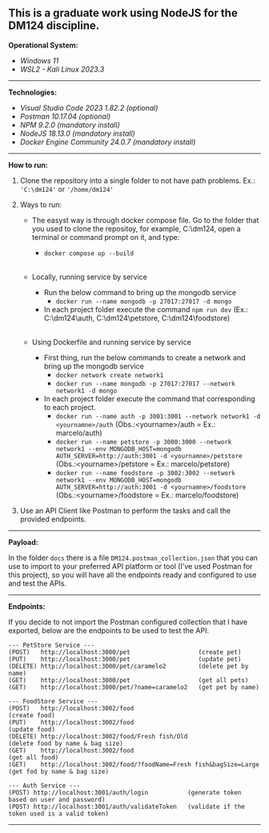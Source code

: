 ## This is a graduate work using NodeJS for the DM124 discipline.

**Operational System:**

- *Windows 11*
- *WSL2 - Kali Linux 2023.3*

---

**Technologies:**

- *Visual Studio Code 2023 1.82.2 (optional)*
- *Postman 10.17.04 (optional)*
- *NPM 9.2.0 (mandatory install)*
- *NodeJS 18.13.0 (mandatory install)*
- *Docker Engine Community 24.0.7 (mandatory install)*

---

**How to run:**

1. Clone the repository into a single folder to not have path problems. Ex.: `'C:\dm124'` or `'/home/dm124'`

2. Ways to run:
   - The easyst way is through docker compose file. Go to the folder that you used to clone the repositoy, for example, C:\dm124, open a terminal or command prompt on it, and type:
      - `docker compose up --build`

      </br>      
   - Locally, running service by service
      - Run the below command to bring up the mongodb service
         - `docker run --name mongodb -p 27017:27017 -d mongo`
      - In each project folder execute the command `npm run dev` (Ex.: C:\dm124\auth, C:\dm124\petstore, C:\dm124\foodstore)
      
      </br>      
   - Using Dockerfile and running service by service
      - First thing, run the below commands to create a network and bring up the mongodb service
         - `docker network create network1`
         - `docker run --name mongodb -p 27017:27017 --network network1 -d mongo`
      - In each project folder execute the command that corresponding to each project.
         - `docker run --name auth -p 3001:3001 --network network1 -d <yournamne>/auth` (Obs.:\<yourname>/auth = Ex.: marcelo/auth)
         - `docker run --name petstore -p 3000:3000 --network network1 --env MONGODB_HOST=mongodb AUTH_SERVER=http://auth:3001 -d <yournamne>/petstore` (Obs.:\<yourname>/petstore = Ex.: marcelo/petstore)
         - `docker run --name foodstore -p 3002:3002 --network network1 --env MONGODB_HOST=mongodb AUTH_SERVER=http://auth:3001 -d <yournamne>/foodstore` (Obs.:\<yourname>/foodstore = Ex.: marcelo/foodstore)


3. Use an API Client like Postman to perform the tasks and call the provided endpoints. 

---

**Payload:**

In the folder `docs` there is a file `DM124.postman_collection.json` that you can use to import to your preferred API platform or tool (I've used Postman for this project), so you will have all the endpoints ready and configured to use and test the APIs.

---

**Endpoints:**

If you decide to not import the Postman configured collection that I have exported, below are the endpoints to be used to test the API.

```
--- PetStore Service ---
(POST)   http://localhost:3000/pet                   (create pet)
(PUT)    http://localhost:3000/pet                   (update pet)
(DELETE) http://localhost:3000/pet/caramelo2         (delete pet by name)
(GET)    http://localhost:3000/pet                   (get all pets)
(GET)    http://localhost:3000/pet/?name=caramelo2   (get pet by name)

--- FoodStore Service ---
(POST)   http://localhost:3002/food                                      (create food)
(PUT)    http://localhost:3002/food                                      (update food)
(DELETE) http://localhost:3002/food/Fresh fish/Old                       (delete food by name & bag size)
(GET)    http://localhost:3002/food                                      (get all food)
(GET)    http://localhost:3002/food/?foodName=Fresh fish&bagSize=Large   (get fod by name & bag size)

--- Auth Service ---
(POST) http://localhost:3001/auth/login           (generate token based on user and password)
(POST) http://localhost:3001/auth/validateToken   (validate if the token used is a valid token)
```

---


